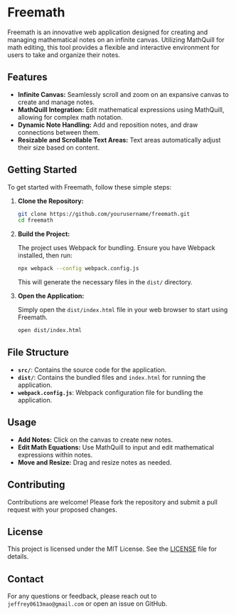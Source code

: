 # Freemath

Freemath is an innovative web application designed for creating and managing mathematical notes on an infinite canvas. Utilizing MathQuill for math editing, this tool provides a flexible and interactive environment for users to take and organize their notes.

## Features

- **Infinite Canvas:** Seamlessly scroll and zoom on an expansive canvas to create and manage notes.
- **MathQuill Integration:** Edit mathematical expressions using MathQuill, allowing for complex math notation.
- **Dynamic Note Handling:** Add and reposition notes, and draw connections between them.
- **Resizable and Scrollable Text Areas:** Text areas automatically adjust their size based on content.

## Getting Started

To get started with Freemath, follow these simple steps:

1. **Clone the Repository:**

   ```bash
   git clone https://github.com/yourusername/freemath.git
   cd freemath
   ```

2. **Build the Project:**

   The project uses Webpack for bundling. Ensure you have Webpack installed, then run:

   ```bash
   npx webpack --config webpack.config.js
   ```

   This will generate the necessary files in the `dist/` directory.

3. **Open the Application:**

   Simply open the `dist/index.html` file in your web browser to start using Freemath.

   ```bash
   open dist/index.html
   ```

## File Structure

- **`src/`**: Contains the source code for the application.
- **`dist/`**: Contains the bundled files and `index.html` for running the application.
- **`webpack.config.js`**: Webpack configuration file for bundling the application.

## Usage

- **Add Notes:** Click on the canvas to create new notes.
- **Edit Math Equations:** Use MathQuill to input and edit mathematical expressions within notes.
- **Move and Resize:** Drag and resize notes as needed. 

## Contributing

Contributions are welcome! Please fork the repository and submit a pull request with your proposed changes.

## License

This project is licensed under the MIT License. See the [LICENSE](LICENSE) file for details.

## Contact

For any questions or feedback, please reach out to `jeffrey0613mao@gmail.com` or open an issue on GitHub.
